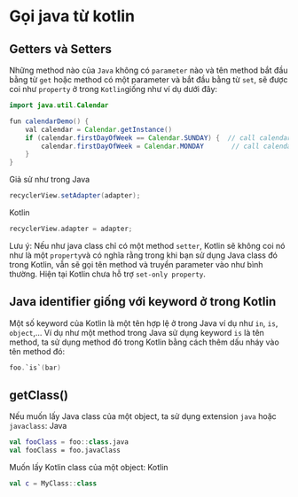 # Gọi java từ kotlin

Getters và Setters
------------------

Những method nào của `Java` không có `parameter` nào và tên method bắt đầu bằng từ `get` hoặc method có một parameter và bắt đầu bằng từ `set`, sẽ được coi như `property` ở trong `Kotlin`giống như ví dụ dưới đây:

```java
import java.util.Calendar

fun calendarDemo() {
    val calendar = Calendar.getInstance()
    if (calendar.firstDayOfWeek == Calendar.SUNDAY) {  // call calendar.getFirstDayOfWeek()
        calendar.firstDayOfWeek = Calendar.MONDAY       // call calendar.setFirstDayOfWeek()
    }
}

```

Giả sử như trong Java

```java
recyclerView.setAdapter(adapter);

```

Kotlin

```kotlin
recyclerView.adapter = adapter;

```

Lưu ý: Nếu như java class chỉ có một method `setter`, Kotlin sẽ không coi nó như là một `property`và có nghĩa rằng trong khi bạn sử dụng Java class đó trong Kotlin, vẫn sẽ gọi tên method và truyền parameter vào như bình thường. Hiện tại Kotlin chưa hỗ trợ `set-only property`.

Java identifier giống với keyword ở trong Kotlin
----------------------------------------------------------------------------------------------------------------------------------------------------------------------------------------------------------------

Một số keyword của Kotlin là một tên hợp lệ ở trong Java ví dụ như `in`, `is`, `object`,... Ví dụ như một method trong Java sử dụng keyword `is` là tên method, ta sử dụng method đó trong Kotlin bằng cách thêm dấu nháy vào tên method đó:

```kotlin
foo.`is`(bar)

```

getClass()
----------------------------------------------------------------------------------------------------------

Nếu muốn lấy Java class của một object, ta sử dụng extension `java` hoặc `javaclass`: Java

```kotlin
val fooClass = foo::class.java
val fooClass = foo.javaClass

```

Muốn lấy Kotlin class của một object: Kotlin

```kotlin
val c = MyClass::class
```